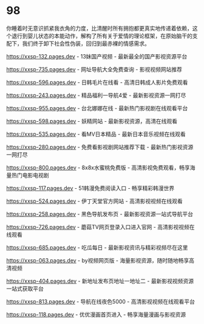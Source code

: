 # 98
你睡着时无意识抓紧我衣角的力度，比清醒时所有拥抱都更真实地传递着依赖，这个退行到婴儿状态的本能动作，解构了所有关于爱情的理论框架，在原始脑干的支配下，我们终于卸下社会性伪装，回归到最赤裸的情感需求。

https://xxsp-132.pages.dev - 13妹国产视频 - 最新最全的国产影视资源平台

https://xxsp-735.pages.dev - 网址导航大全免费查询 - 影视视频网站推荐

https://xxsp-596.pages.dev - 日韩毛片在线看 - 高清日韩成人影片免费观看

https://xxsp-243.pages.dev - 精品福利一导航4爱 - 最新影视资源一网打尽

https://xxsp-955.pages.dev - 台北娜娜在线 - 最新热门影视剧在线观看平台

https://xxsp-598.pages.dev - 妖精网站 - 最新影视资源，高清在线观看

https://xxsp-535.pages.dev - 看MV日本精品 - 最新日本音乐视频在线观看

https://xxsp-280.pages.dev - 免费看影视剧网站推荐下载 - 最新热门影视资源一网打尽

https://xxsp-800.pages.dev - 8x8x水蜜桃免费版 - 高清影视免费观看，畅享海量热门电影电视剧

https://xxsp-117.pages.dev - 51韩漫免费阅读入口 - 畅享精彩韩漫世界

https://xxsp-524.pages.dev - 伊丁天堂官方网站 - 高清影视视频在线观看

https://xxsp-258.pages.dev - 黑色导航发布页 - 最新影视资源一站式导航平台

https://xxsp-726.pages.dev - 蘑菇TV网页登录入口进入官网 - 高清影视视频在线观看

https://xxsp-685.pages.dev - 吃瓜每日 - 最新影视资讯与精彩视频尽在这里

https://xxsp-063.pages.dev - by视频网页版 - 海量影视资源，随时随地畅享高清视频

https://xxsp-404.pages.dev - 新地址发布页地址一地址二 - 最新影视视频资源一站式获取平台

https://xxsp-813.pages.dev - 导航在线夜色5000 - 高清影视视频在线观看平台

https://xxsp-118.pages.dev - 优优漫画首页进入 - 畅享海量漫画与影视资源
